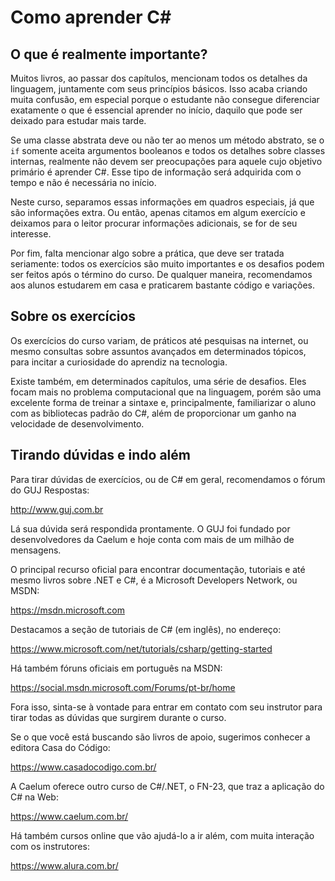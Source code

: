 # Como aprender C#





## O que é realmente importante?

Muitos livros, ao passar dos capítulos, mencionam todos os detalhes da linguagem,
juntamente com seus princípios básicos. Isso acaba criando muita confusão, em especial
porque o estudante não consegue diferenciar exatamente o que é essencial aprender no
início, daquilo que pode ser deixado para estudar mais tarde.

Se uma classe abstrata deve ou não ter ao menos um método abstrato, se o `if` somente
aceita argumentos booleanos e todos os detalhes sobre classes internas, realmente não
devem ser preocupações para aquele cujo objetivo primário é aprender C#. Esse tipo
de informação será adquirida com o tempo e não é necessária no início.

Neste curso, separamos essas informações em quadros especiais, já que são informações
extra. Ou então, apenas citamos em algum exercício e deixamos para o leitor procurar
informações adicionais, se for de seu interesse.

Por fim, falta mencionar algo sobre a prática, que deve ser tratada seriamente: todos os
exercícios são muito importantes e os desafios podem ser feitos após o término do curso.
De qualquer maneira, recomendamos aos alunos estudarem em casa e praticarem bastante
código e variações.

## Sobre os exercícios

Os exercícios do curso variam, de práticos até pesquisas na internet, ou mesmo consultas
sobre assuntos avançados em determinados tópicos, para incitar a curiosidade do aprendiz
na tecnologia.

Existe também, em determinados capítulos, uma série de desafios. Eles focam mais no
problema computacional que na linguagem, porém são uma excelente forma de treinar a
sintaxe e, principalmente, familiarizar o aluno com as bibliotecas padrão do C#,
além de proporcionar um ganho na velocidade de desenvolvimento.

## Tirando dúvidas e indo além

Para tirar dúvidas de exercícios, ou de C# em geral, recomendamos o fórum do GUJ Respostas:

http://www.guj.com.br

Lá sua dúvida será respondida prontamente. O GUJ foi fundado por desenvolvedores da Caelum e hoje conta com mais de um milhão de mensagens.

O principal recurso oficial para encontrar documentação, tutoriais e até mesmo livros
sobre .NET e C#, é a Microsoft Developers Network, ou MSDN:

https://msdn.microsoft.com

Destacamos a seção de tutoriais de C# (em inglês), no endereço:

https://www.microsoft.com/net/tutorials/csharp/getting-started

Há também fóruns oficiais em português na MSDN:

https://social.msdn.microsoft.com/Forums/pt-br/home

Fora isso, sinta-se à vontade para entrar em contato com seu instrutor para tirar todas as
dúvidas que surgirem durante o curso.

Se o que você está buscando são livros de apoio, sugerimos conhecer a editora Casa do
Código:

https://www.casadocodigo.com.br/

A Caelum oferece outro curso de C#/.NET, o FN-23, que traz a aplicação do C# na Web:

https://www.caelum.com.br/

Há também cursos online que vão ajudá-lo a ir além, com muita
interação com os instrutores:

https://www.alura.com.br/
